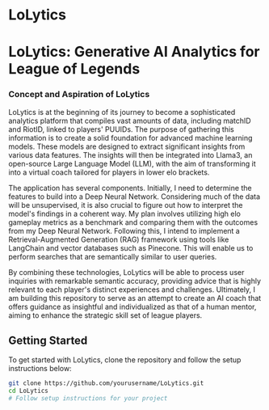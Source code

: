 # LoLytics
# LoLytics: Generative AI Analytics for League of Legends

### Concept and Aspiration of LoLytics

LoLytics is at the beginning of its journey to become a sophisticated analytics platform that compiles vast amounts of data, including matchID and RiotID, linked to players' PUUIDs. The purpose of gathering this information is to create a solid foundation for advanced machine learning models. These models are designed to extract significant insights from various data features. The insights will then be integrated into Llama3, an open-source Large Language Model (LLM), with the aim of transforming it into a virtual coach tailored for players in lower elo brackets.

The application has several components. Initially, I need to determine the features to build into a Deep Neural Network. Considering much of the data will be unsupervised, it is also crucial to figure out how to interpret the model's findings in a coherent way. My plan involves utilizing high elo gameplay metrics as a benchmark and comparing them with the outcomes from my Deep Neural Network. Following this, I intend to implement a Retrieval-Augmented Generation (RAG) framework using tools like LangChain and vector databases such as Pinecone. This will enable us to perform searches that are semantically similar to user queries.

By combining these technologies, LoLytics will be able to process user inquiries with remarkable semantic accuracy, providing advice that is highly relevant to each player's distinct experiences and challenges. Ultimately, I am building this repository to serve as an attempt to create an AI coach that offers guidance as insightful and individualized as that of a human mentor, aiming to enhance the strategic skill set of league players.

## Getting Started
To get started with LoLytics, clone the repository and follow the setup instructions below:

```bash
git clone https://github.com/yourusername/LoLytics.git
cd LoLytics
# Follow setup instructions for your project
